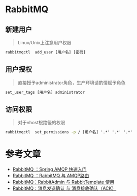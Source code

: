 # RabbitMQ

## 新建用户

> Linux/Unix上注意用户权限

```cmd
rabbitmqctl  add_user [用户名] [密码]
```

## 用户授权

> 直接授予administrator角色，生产环境请酌情赋予角色

```cmd
set_user_tags [用户名] administrator
```

## 访问权限

> 对于vhost根路径的权限

```cmd
rabbitmqctl  set_permissions -p / [用户名] '.*' '.*' '.*'
```

# 参考文章

- [RabbitMQ ：Spring AMQP 快速入门](https://www.jianshu.com/p/935746eb37b2)
- [RabbitMQ ：RabbitMQ 与 AMQP路由](https://www.jianshu.com/p/65906181393e)
- [RabbitMQ：RabbitAdmin 与 RabbitTemplate 使用](https://www.jianshu.com/p/e647758a7c50)
- [RabbitMQ：消息发送确认 与 消息接收确认（ACK）](https://www.jianshu.com/p/2c5eebfd0e95)

